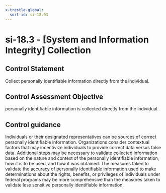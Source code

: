 ```yaml
---
x-trestle-global:
  sort-id: si-18.03
---
```


# si-18.3 - \[System and Information Integrity\] Collection

## Control Statement

Collect personally identifiable information directly from the individual.

## Control Assessment Objective

personally identifiable information is collected directly from the individual.

## Control guidance

Individuals or their designated representatives can be sources of correct personally identifiable information. Organizations consider contextual factors that may incentivize individuals to provide correct data versus false data. Additional steps may be necessary to validate collected information based on the nature and context of the personally identifiable information, how it is to be used, and how it was obtained. The measures taken to validate the accuracy of personally identifiable information used to make determinations about the rights, benefits, or privileges of individuals under federal programs may be more comprehensive than the measures taken to validate less sensitive personally identifiable information.
